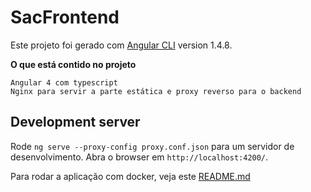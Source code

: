# SacFrontend

Este projeto foi gerado com [Angular CLI](https://github.com/angular/angular-cli) version 1.4.8.

**O que está contido no projeto**
  
    Angular 4 com typescript
    Nginx para servir a parte estática e proxy reverso para o backend

## Development server

Rode `ng serve --proxy-config proxy.conf.json` para um servidor de desenvolvimento. Abra o browser em `http://localhost:4200/`.

Para rodar a aplicação com docker, veja este [README.md](https://github.com/raphacps/sac-application/blob/master/README.md) 
